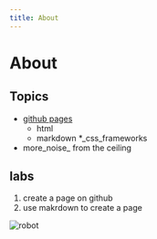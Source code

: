 ```yaml
---
title: About
---
```

# About

## Topics

* [github pages](http://github.com)
	* html
	* markdown
*_css_frameworks
* more_noise_ from the ceiling

## labs

1. create a page on github
1. use makrdown to create a page

![robot](http://images.wikia.com/gundam/images/5/5d/GN-001_Gundam_Exia.jpg)